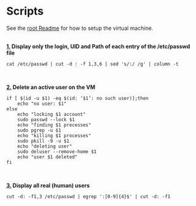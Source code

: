 # Scripts

See the [root Readme](https://github.com/dfinnis/init/blob/master/README.md) for how to setup the virtual machine.
<br>
<br>

**[1.](https://github.com/dfinnis/init/blob/master/scripts/01) Display only the login, UID and Path of each entry of the /etc/passwd file**

```
cat /etc/passwd | cut -d : -f 1,3,6 | sed 's/:/ /g' | column -t
```
<br>

**[2.](https://github.com/dfinnis/init/blob/master/scripts/02) Delete an active user on the VM**

```
if [ $(id -u $1) -eq $(id: ‘$1’: no such user)];then
	echo "no user: $1"
else
	echo "locking $1 account"
	sudo passwd --lock $1
	echo "finding $1 precesses"
	sudo pgrep -u $1
	echo "killing $1 processes"
	sudo pkill -9 -u $1
	echo "deleting user"
	sudo deluser --remove-home $1
	echo "user $1 deleted"
fi
```
<br>

**[3.](https://github.com/dfinnis/init/blob/master/scripts/03) Display all real (human) users**

```
cut -d: -f1,3 /etc/passwd | egrep ':[0-9]{4}$' | cut -d: -f1
```
